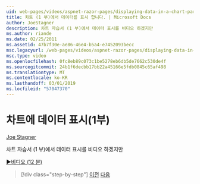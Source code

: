 ```yaml
---
uid: web-pages/videos/aspnet-razor-pages/displaying-data-in-a-chart-part-1
title: 차트 (1 부)에서 데이터를 표시 합니다. | Microsoft Docs
author: JoeStagner
description: 차트 자습서 (1 부)에서 데이터 표시를 비디오 하겠지만
ms.author: riande
ms.date: 02/25/2011
ms.assetid: 47b7f30e-ae86-46e4-b5a4-e7452093becc
msc.legacyurl: /web-pages/videos/aspnet-razor-pages/displaying-data-in-a-chart-part-1
msc.type: video
ms.openlocfilehash: 0fc8eb89c073c1be5278eb6db5de7662c530de4f
ms.sourcegitcommit: 24b1f6decbb17bb22a45166e5fdb0845c65af498
ms.translationtype: MT
ms.contentlocale: ko-KR
ms.lasthandoff: 03/01/2019
ms.locfileid: "57047370"
---
```

<a name="displaying-data-in-a-chart-part-1"></a>차트에 데이터 표시(1부)
====================
[Joe Stagner](https://github.com/JoeStagner)

차트 자습서 (1 부)에서 데이터 표시를 비디오 하겠지만

[&#9654;비디오 (12 분)](https://channel9.msdn.com/Blogs/ASP-NET-Site-Videos/displaying-data-in-a-chart-part-1)

> [!div class="step-by-step"]
> [이전](displaying-data-in-a-grid.md)
> [다음](displaying-data-in-a-chart-part-2.md)
